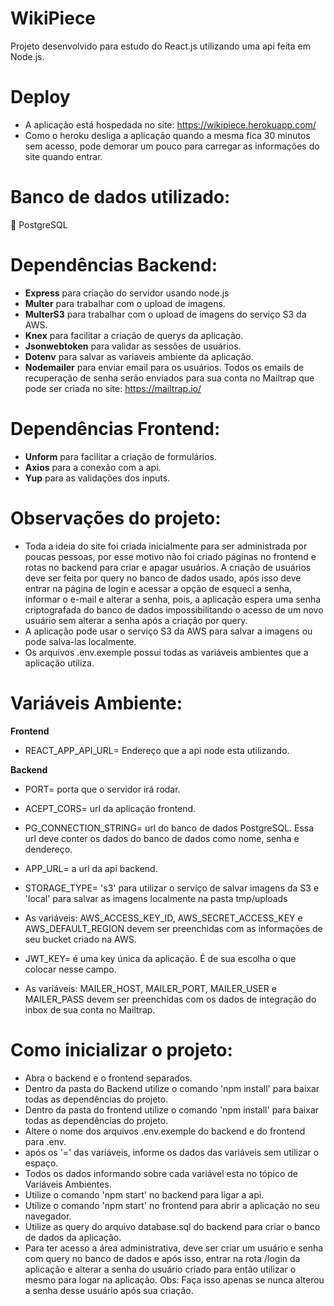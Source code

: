 # WikiPiece
Projeto desenvolvido para estudo do React.js utilizando uma api feita em Node.js.

# Deploy
- A aplicação está hospedada no site: https://wikipiece.herokuapp.com/
- Como o heroku desliga a aplicação quando a mesma fica 30 minutos sem acesso, pode demorar um pouco para carregar as informações do site quando entrar.

# Banco de dados utilizado:
:elephant: PostgreSQL

# Dependências Backend:

- **Express** para criação do servidor usando node.js
- **Multer** para trabalhar com o upload de imagens.
- **MulterS3** para trabalhar com o upload de imagens do serviço S3 da AWS.
- **Knex** para facilitar a criação de querys da aplicação.
- **Jsonwebtoken** para validar as sessões de usuários.
- **Dotenv** para salvar as variaveis ambiente da aplicação.
- **Nodemailer** para enviar email para os usuários. Todos os emails de recuperação de senha serão enviados para sua conta no Mailtrap que pode ser criada no site: https://mailtrap.io/

# Dependências Frontend:

- **Unform** para facilitar a criação de formulários.
- **Axios** para a conexão com a api.
- **Yup** para as validações dos inputs.

# Observações do projeto:

- Toda a ideia do site foi criada inicialmente para ser administrada por poucas pessoas, por esse motivo não foi criado páginas no frontend e rotas no backend para criar e apagar usuários. A criação de usuários deve ser feita por query no banco de dados usado, após isso deve entrar na página de login e acessar a opção de esqueci a senha, informar o e-mail e alterar a senha, pois, a aplicação espera uma senha criptografada do banco de dados impossibilitando o acesso de um novo usuário sem alterar a senha após a criação por query.
- A aplicação pode usar o serviço S3 da AWS para salvar a imagens ou pode salva-las localmente.
- Os arquivos .env.exemple possui todas as variáveis ambientes que a aplicação utiliza.

# Variáveis Ambiente:

**Frontend**

- REACT_APP_API_URL= Endereço que a api node esta utilizando.

**Backend**

- PORT= porta que o servidor irá rodar.
- ACEPT_CORS= url da aplicação frontend.
- PG_CONNECTION_STRING= url do banco de dados PostgreSQL. Essa url deve conter os dados do banco de dados como nome, senha e dendereço.
- APP_URL= a url da api backend. 
- STORAGE_TYPE= 's3' para utilizar o serviço de salvar imagens da S3 e 'local' para salvar as imagens localmente na pasta tmp/uploads

- As variáveis: AWS_ACCESS_KEY_ID, AWS_SECRET_ACCESS_KEY e AWS_DEFAULT_REGION devem ser preenchidas com as informações de seu bucket criado na AWS.

- JWT_KEY= é uma key única da aplicação. É de sua escolha o que colocar nesse campo.

- As variáveis: MAILER_HOST, MAILER_PORT, MAILER_USER e MAILER_PASS devem ser preenchidas com os dados de integração do inbox de sua conta no Mailtrap.


# Como inicializar o projeto:

- Abra o backend e o frontend separados.
- Dentro da pasta do Backend utilize o comando 'npm install' para baixar todas as dependências do projeto.
- Dentro da pasta do frontend utilize o comando 'npm install' para baixar todas as dependências do projeto.
- Altere o nome dos arquivos .env.exemple do backend e do frontend para .env.
- após os '=' das variáveis, informe os dados das variáveis sem utilizar o espaço.
- Todos os dados informando sobre cada variável esta no tópico de Variáveis Ambientes.
- Utilize o comando 'npm start' no backend para ligar a api.
- Utilize o comando 'npm start' no frontend para abrir a aplicação no seu navegador.
- Utilize as query do arquivo database.sql do backend para criar o banco de dados da aplicação.
- Para ter acesso a área administrativa, deve ser criar um usuário e senha com query no banco de dados e após isso, entrar na rota /login da aplicação e alterar a senha do usuário criado para então utilizar o mesmo para logar na aplicação. Obs: Faça isso apenas se nunca alterou a senha desse usuário após sua criação.
